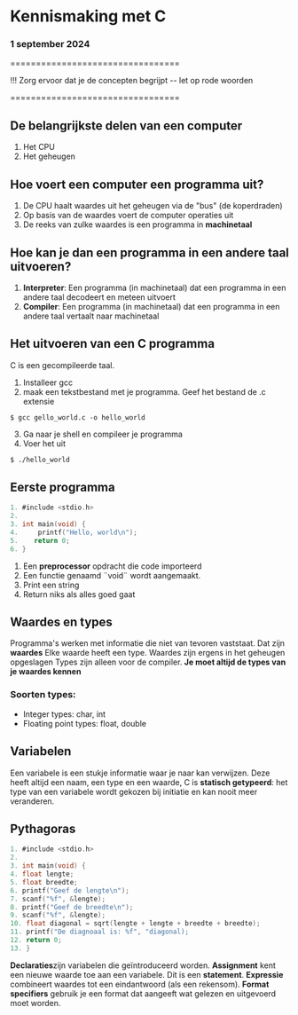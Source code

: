 # Kennismaking met C
### 1 september 2024

=================================

!!! Zorg ervoor dat je de concepten begrijpt -- let op rode woorden

=================================

## De belangrijkste delen van een computer

1. Het CPU
2. Het geheugen

## Hoe voert een computer een programma uit?

1.  De CPU haalt waardes uit het geheugen via de "bus" (de koperdraden)
2. Op basis van de waardes voert de computer operaties uit
3. De reeks van zulke waardes is een programma in **machinetaal**

## Hoe kan je dan een programma in een andere taal uitvoeren?

1. **Interpreter**: Een programma (in machinetaal) dat een programma in een andere taal decodeert en meteen uitvoert
2. **Compiler**: Een programma (in machinetaal) dat een programma in een andere taal vertaalt naar machinetaal

## Het uitvoeren van een C programma

C is een gecompileerde taal.
1. Installeer gcc
2. maak een tekstbestand met je programma. Geef het bestand de .c extensie
```shell
$ gcc gello_world.c -o hello_world
```
3. Ga naar je shell en compileer je programma
4. Voer het uit
```bash
$ ./hello_world
```

## Eerste programma
```c
1. #include <stdio.h>
2. 
3. int main(void) {
4.     printf("Hello, world\n");
5.    return 0;
6. }
```

1. Een **preprocessor** opdracht die code importeerd
3. Een functie genaamd ¨void¨ wordt aangemaakt.
4. Print een string
5. Return niks als alles goed gaat 

## Waardes en types

Programma's werken met informatie die niet van tevoren vaststaat. Dat zijn **waardes**
Elke waarde heeft een type. Waardes zijn ergens in het geheugen opgeslagen
Types zijn alleen voor de compiler. 
**Je moet altijd de types van je waardes kennen**

### Soorten types:
- Integer types: char, int
- Floating point types: float, double

## Variabelen

Een variabele is een stukje informatie waar je naar kan verwijzen. Deze heeft altijd een naam, een type en een waarde, 
C is **statisch getypeerd**: het type van een variabele wordt gekozen bij initiatie en kan nooit meer veranderen.

## Pythagoras

```c
1. #include <stdio.h>
2. 
3. int main(void) {
4. float lengte;
5. float breedte;
6. printf("Geef de lengte\n");
7. scanf("%f", &lengte);
8. printf("Geef de breedte\n");
9. scanf("%f", &lengte);
10. float diagonal = sqrt(lengte + lengte + breedte + breedte);
11. printf("De diagnoaal is: %f", "diagonal);
12. return 0;
13. }
```

**Declaraties**zijn variabelen die geïntroduceerd worden.
**Assignment** kent een nieuwe waarde toe aan een variabele. Dit is een **statement**. 
**Expressie** combineert waardes tot een eindantwoord (als een rekensom). 
**Format specifiers** gebruik je een format dat aangeeft wat gelezen en uitgevoerd moet worden.